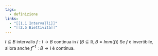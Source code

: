```yaml
---
tags:
  - definizione
links:
  - "[[1.1 Intervalli]]"
  - "[[2.5 Biettività]]"
---
```

$I \subseteq B$ intervallo
$f:I\to B$ continua in $I$ $(B\subseteq\mathbb{R}, B = Imm(f))$
Se $f$ è invertibile, allora anche $f^{-1}:B\to I$ è continua.
